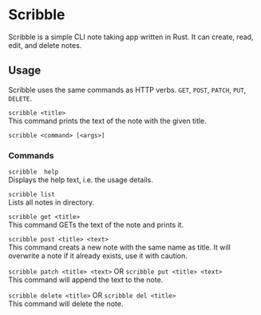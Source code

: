 # Scribble
Scribble is a simple CLI note taking app written in Rust. It can create, read, edit, and delete notes.

## Usage
Scribble uses the same commands as HTTP verbs.
`GET`, `POST`, `PATCH`, `PUT`, `DELETE`.

```scribble <title>```  
This command prints the text of the note with the given title.

```scribble <command> [<args>] ```
### Commands
`scribble  help `   
Displays the help text, i.e. the usage details.

`scribble list `  
Lists all notes in directory.

`scribble get <title>`  
This command GETs the text of the note and prints it.  

`scribble post <title> <text>`  
This command creats a new note with the same name as title. It will overwrite a note if it already exists, use it with caution.

`scribble patch <title> <text>` OR `scribble put <title> <text>`  
This command will append the text to the note.

`scribble delete <title>` OR `scribble del <title>`  
This command will delete the note.